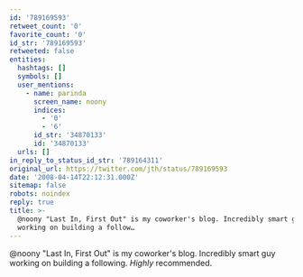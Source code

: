 ```yaml
---
id: '789169593'
retweet_count: '0'
favorite_count: '0'
id_str: '789169593'
retweeted: false
entities:
  hashtags: []
  symbols: []
  user_mentions:
    - name: parinda
      screen_name: noony
      indices:
        - '0'
        - '6'
      id_str: '34870133'
      id: '34870133'
  urls: []
in_reply_to_status_id_str: '789164311'
original_url: https://twitter.com/jth/status/789169593
date: '2008-04-14T22:12:31.000Z'
sitemap: false
robots: noindex
reply: true
title: >-
  @noony "Last In, First Out" is my coworker's blog. Incredibly smart guy
  working on building a follow…
---
```


@noony "Last In, First Out" is my coworker's blog. Incredibly smart guy working on building a following. _Highly_ recommended.